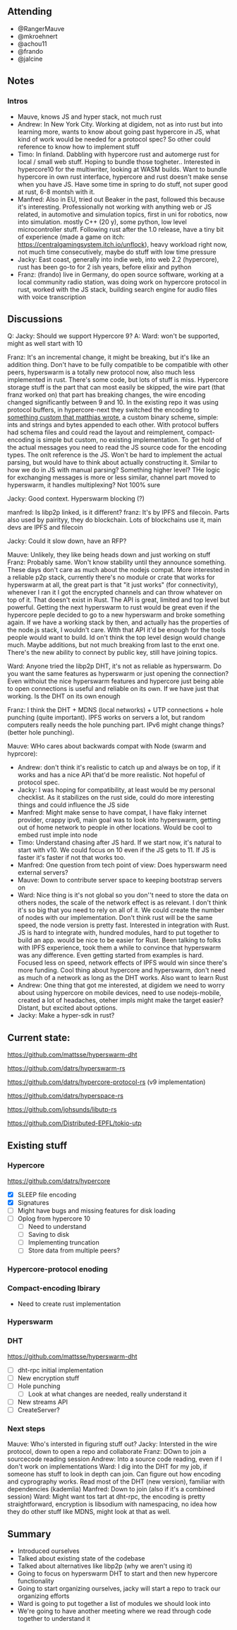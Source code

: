 ## Attending

- @RangerMauve
- @mkroehnert
- @achou11
- @frando
- @jalcine

## Notes

### Intros

- Mauve, knows JS and hyper stack, not much rust
- Andrew: In New York City. Working at digidem, not as into rust but into learning more, wants to know about going past hypercore in JS, what kind of work would be needed for a protocol spec? So other could reference to know how to implement stuff
- Timo: In finland. Dabbling with hypercore rust and automerge rust for local / small web stuff. Hoping to bundle those togheter.. Interested in hypercore10 for the multiwriter, looking at WASM builds. Want to bundle hypercore in own rust interface, hypercore and rust doesn't make sense when you have JS. Have some time in spring to do stuff, not super good at rust, 6-8 montsh with it.
- Manfred: Also in EU, tried out Beaker in the past, followed this because it's interesting. Professionally not working with anything web or JS related, in automotive and simulation topics, first in uni for robotics, now into simulation. mostly C++ (20 y), some python, low level microcontroller stuff. Following rust after the 1.0 release, have a tiny bit of experience (made a game on itch: https://centralgamingsystem.itch.io/unflock), heavy workload right now, not much time consecutively, maybe do stuff with low time pressure
- Jacky: East coast, generally into indie web, into web 2.2 (hypercore), rust has been go-to for 2 ish years, before elixir and python
- Franz: (frando) live in Germany, do open source software, working at a local community radio station, was doing work on hypercore protocol in rust, worked with the JS stack, building search engine for audio files with voice transcription

## Discussions

Q: Jacky: Should we support Hypercore 9?
A: Ward: won't be supported, might as well start with 10

Franz: It's an incremental change, it might be breaking, but it's like an addition thing. Don't have to be fully compatible to be compatible with other peers, hyperswarm is a totally new protocol now, also much less implemented in rust. There's some code, but lots of stuff is miss. Hypercore storage stuff is the part that can most easily be skipped, the wire part (that franz worked on) that part has breaking changes, the wire encoding changed significantly between 9 and 10. In the existing repo it was using protocol buffers, in hypercore-next they switched the encoding to [something custom that matthias wrote](https://github.com/compact-encoding), a custom binary scheme, simple: ints and strings and bytes appended to each other. With protocol buffers had schema files and could read the layout and reimplement, compact-encoding is simple but custom, no existing implementation. To get hold of the actual messages you need to read the JS source code for the encoding types. The onlt reference is the JS. Won't be hard to implement the actual parsing, but would have to think about actually constructing it. Similar to how we do in JS with manual parsing? Something higher level? THe logic for exchanging messages is more or less similar, channel part moved to hyperswarm, it handles multiplexing? Not 100% sure

Jacky: Good context. Hyperswarm blocking (?)

manfred: Is libp2p linked, is it different?
franz: It's by IPFS and filecoin. Parts also used by pairityy, they do blockchain. Lots of blockchains use it, main devs are IPFS and filecoin

Jacky: Could it slow down, have an RFP?

Mauve: Unlikely, they like being heads down and just working on stuff
Franz: Probably same. Won't know stability until they announce something. These days don't care as much about the nodejs compat. More interested in a reliable p2p stack, currently there's no module or crate that works for hyperswarm at all, the great part is that "it just works" (for connectivity), whenever I ran it I got the encrypted channels and can throw whatever on top of it. That doesn't exist in Rust. The API is great, limited and top level but powerful. Getting the next hyperswarm to rust would be great even if the hypercore peple decided to go to a new hyperswarm and broke something again. If we have a working stack by then, and actually has the properties of the node.js stack, I wouldn't care. WIth that API it'd be enough for the tools people would want to build. Id on't think the top level design would change much. Maybe additions, but not much breaking from last to the enxt one. There's the new ability to connect by public key, still have joining topics.

Ward: Anyone tried the libp2p DHT, it's not as reliable as hyperswarm. Do you want the same features as hyperswarm or just opening the connection? Even withoiut the nice hyperswarm features and hypercore just being able to open connections is useful and reliable on its own. If we have just that working. Is the DHT on its own enough

Franz: I think the DHT + MDNS (local networks) + UTP connections + hole punching (quite important). IPFS works on servers a lot, but random computers really needs the hole punching part. IPv6 might change things? (better hole punching).

Mauve: WHo cares about backwards compat with Node (swarm and hyprcore):

- Andrew: don't think it's realistic to catch up and always be on top, if it works and has a nice APi that'd be more realistic. Not hopeful of protocol spec.
- Jacky: I was hoping for compatibility, at least would be my personal checklist. As it stabilizes on the rust side, could do more interesting things and could influence the JS side
- Manfred: Might make sense to have compat, I have flaky internet provider, crappy ipv6, main goal was to look into hyperswarm, getting out of home network to people in other locations. Would be cool to embed rust imple into node
- Timo: Understand chasing after JS hard. If we start now, it's natural to start with v10. We could focus on 10 even if the JS gets to 11. If JS is faster it's faster if not that works too.
- Manfred: One question from tech point of view: Does hyperswarm need external servers?
- Mauve: Down to contribute server space to keeping bootstrap servers on
- Ward: Nice thing is it's not global so you don''t need to store the data on others nodes, the scale of the network effect is as relevant. I don't think it's so big that you need to rely on all of it. We could create the number of nodes with our implementation. Don't think rust will be the same speed, the node version is pretty fast. Interested in integration with Rust. JS is hard to integrate with, hundred modules, hard to put together to build an app. would be nice to be easier for Rust. Been talking to folks with IPFS experience, took them a while to convince that hyperswarm was any difference. Even getting started from examples is hard. Focused less on speed, network effects of IPFS would win since there's more funding. Cool thing about hypercore and hyperswarm, don't need as much of a network as long as the DHT works. Also want to learn Rust
- Andrew: One thing that got me interested, at digidem we need to worry about using hypercore on mobile devices, need to use nodejs-mobile, created a lot of headaches, oteher impls might make the target easier? Distant, but excited about options.
- Jacky: Make a hyper-sdk in rust?

## Current state:

https://github.com/mattsse/hyperswarm-dht

https://github.com/datrs/hyperswarm-rs

https://github.com/datrs/hypercore-protocol-rs (v9 implementation)

https://github.com/datrs/hyperspace-rs

https://github.com/johsunds/libutp-rs

https://github.com/Distributed-EPFL/tokio-utp

## Existing stuff

### Hypercore

https://github.com/datrs/hypercore

- [x] SLEEP file encoding
- [x] Signatures
- [ ] Might have bugs and missing features for disk loading
- [ ] Oplog from hypercore 10
  - [ ] Need to understand
  - [ ] Saving to disk
  - [ ] Implementing truncation
  - [ ] Store data from multiple peers?

### Hypercore-protocol enoding

### Compact-encoding lbirary

- Need to create rust implementation

### Hyperswarm

### DHT

https://github.com/mattsse/hyperswarm-dht

- [ ] dht-rpc initial implementation
- [ ] New encryption stuff
- [ ] Hole punching
  - [ ] Look at what changes are needed, really understand it
- [ ] New streams API
- [ ] CreateServer?

### Next steps

Mauve: Who's intersted in figuring stuff out?
Jacky: Intersted in the wire protocol, down to open a repo and collaborate
Franz: DOwn to join a sourcecode reading session
Andrew: Into a source code reading, even if I don't work on implementations
Ward: I dig into the DHT for my job, if someone has stuff to look in depth can join. Can figure out how encoding and cyprography works. Read most of the DHT (new version), familiar with dependencies (kademlia)
Manfred: Down to join (also if it's a combined session)
Ward: Might want tos tart at dht-rpc, the encoding is pretty straightforward, encryption is libsodium with namespacing, no idea how they do other stuff like MDNS, might look at that as well.

## Summary

- Introduced ourselves
- Talked about existing state of the codebase
- Talked about alternatives like libp2p (why we aren't using it)
- Going to focus on hyperswarm DHT to start and then new hypercore functionality
- Going to start organizing ourselves, jacky will start a repo to track our organizing efforts
- Ward is going to put together a list of modules we should look into
- We're going to have another meeting where we read through code together to understand it
